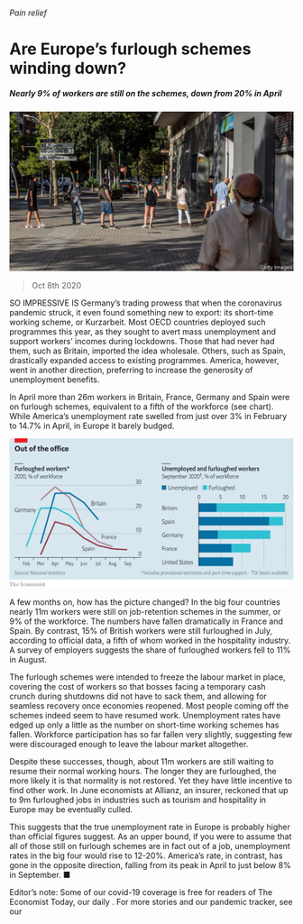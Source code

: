###### Pain relief

# Are Europe’s furlough schemes winding down? 

##### Nearly 9% of workers are still on the schemes, down from 20% in April 

![image](images/20201010_FNP501.jpg) 

> Oct 8th 2020 


SO IMPRESSIVE IS Germany’s trading prowess that when the coronavirus pandemic struck, it even found something new to export: its short-time working scheme, or Kurzarbeit. Most OECD countries deployed such programmes this year, as they sought to avert mass unemployment and support workers’ incomes during lockdowns. Those that had never had them, such as Britain, imported the idea wholesale. Others, such as Spain, drastically expanded access to existing programmes. America, however, went in another direction, preferring to increase the generosity of unemployment benefits.


In April more than 26m workers in Britain, France, Germany and Spain were on furlough schemes, equivalent to a fifth of the workforce (see chart). While America’s unemployment rate swelled from just over 3% in February to 14.7% in April, in Europe it barely budged.

![image](images/20201010_FNC060.png) 



A few months on, how has the picture changed? In the big four countries nearly 11m workers were still on job-retention schemes in the summer, or 9% of the workforce. The numbers have fallen dramatically in France and Spain. By contrast, 15% of British workers were still furloughed in July, according to official data, a fifth of whom worked in the hospitality industry. A survey of employers suggests the share of furloughed workers fell to 11% in August.



The furlough schemes were intended to freeze the labour market in place, covering the cost of workers so that bosses facing a temporary cash crunch during shutdowns did not have to sack them, and allowing for seamless recovery once economies reopened. Most people coming off the schemes indeed seem to have resumed work. Unemployment rates have edged up only a little as the number on short-time working schemes has fallen. Workforce participation has so far fallen very slightly, suggesting few were discouraged enough to leave the labour market altogether.


Despite these successes, though, about 11m workers are still waiting to resume their normal working hours. The longer they are furloughed, the more likely it is that normality is not restored. Yet they have little incentive to find other work. In June economists at Allianz, an insurer, reckoned that up to 9m furloughed jobs in industries such as tourism and hospitality in Europe may be eventually culled.


This suggests that the true unemployment rate in Europe is probably higher than official figures suggest. As an upper bound, if you were to assume that all of those still on furlough schemes are in fact out of a job, unemployment rates in the big four would rise to 12-20%. America’s rate, in contrast, has gone in the opposite direction, falling from its peak in April to just below 8% in September. ■


Editor’s note: Some of our covid-19 coverage is free for readers of The Economist Today, our daily . For more stories and our pandemic tracker, see our 

